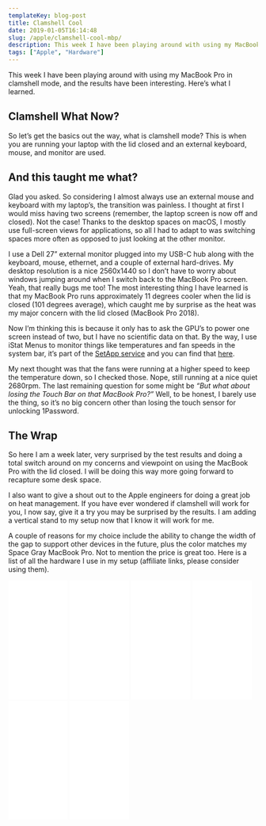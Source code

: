 ```yaml
---
templateKey: blog-post
title: Clamshell Cool
date: 2019-01-05T16:14:48
slug: /apple/clamshell-cool-mbp/
description: This week I have been playing around with using my MacBook Pro in clamshell mode, and the results have been interesting. Here’s what I learned and it was surprising.
tags: ["Apple", "Hardware"]
---
```


This week I have been playing around with using my MacBook Pro in clamshell mode, and the results have been interesting. Here’s what I learned.

## Clamshell What Now?

So let’s get the basics out the way, what is clamshell mode? This is when you are running your laptop with the lid closed and an external keyboard, mouse, and monitor are used.

## And this taught me what?

Glad you asked. So considering I almost always use an external mouse and keyboard with my laptop’s, the transition was painless. I thought at first I would miss having two screens (remember, the laptop screen is now off and closed). Not the case! Thanks to the desktop spaces on macOS, I mostly use full-screen views for applications, so all I had to adapt to was switching spaces more often as opposed to just looking at the other monitor.

I use a Dell 27” external monitor plugged into my USB-C hub along with the keyboard, mouse, ethernet, and a couple of external hard-drives. My desktop resolution is a nice 2560x1440 so I don’t have to worry about windows jumping around when I switch back to the MacBook Pro screen. Yeah, that really bugs me too! The most interesting thing I have learned is that my MacBook Pro runs approximately 11 degrees cooler when the lid is closed (101 degrees average), which caught me by surprise as the heat was my major concern with the lid closed (MacBook Pro 2018).

Now I’m thinking this is because it only has to ask the GPU’s to power one screen instead of two, but I have no scientific data on that. By the way, I use iStat Menus to monitor things like temperatures and fan speeds in the system bar, it’s part of the [SetApp service](https://pw.d.pr/7f31K6) and you can find that [here](https://pw.d.pr/7f31K6).

My next thought was that the fans were running at a higher speed to keep the temperature down, so I checked those. Nope, still running at a nice quiet 2680rpm. The last remaining question for some might be _“But what about losing the Touch Bar on that MacBook Pro?”_ Well, to be honest, I barely use the thing, so it’s no big concern other than losing the touch sensor for unlocking 1Password.

## The Wrap

So here I am a week later, very surprised by the test results and doing a total switch around on my concerns and viewpoint on using the MacBook Pro with the lid closed. I will be doing this way more going forward to recapture some desk space.

I also want to give a shout out to the Apple engineers for doing a great job on heat management. If you have ever wondered if clamshell will work for you, I now say, give it a try you may be surprised by the results. I am adding a vertical stand to my setup now that I know it will work for me.

A couple of reasons for my choice include the ability to change the width of the gap to support other devices in the future, plus the color matches my Space Gray MacBook Pro. Not to mention the price is great too. Here is a list of all the hardware I use in my setup (affiliate links, please consider using them).

<iframe style="width:120px;height:240px;" marginwidth="0" marginheight="0" scrolling="no" frameborder="0" src="//ws-na.amazon-adsystem.com/widgets/q?ServiceVersion=20070822&OneJS=1&Operation=GetAdHtml&MarketPlace=US&source=ac&ref=tf_til&ad_type=product_link&tracking_id=pwsite0c-20&marketplace=amazon&region=US&placement=B07FMLZCR5&asins=B07FMLZCR5&linkId=dd1c5e40311f357436f8a2091dc1fe51&show_border=false&link_opens_in_new_window=false&price_color=333333&title_color=0066c0&bg_color=ffffff"></iframe>

<iframe style="width:120px;height:240px;" marginwidth="0" marginheight="0" scrolling="no" frameborder="0" src="//ws-na.amazon-adsystem.com/widgets/q?ServiceVersion=20070822&OneJS=1&Operation=GetAdHtml&MarketPlace=US&source=ac&ref=tf_til&ad_type=product_link&tracking_id=pwsite0c-20&marketplace=amazon&region=US&placement=B016QO5YNG&asins=B016QO5YNG&linkId=bbdc7018d8edcdb215477090d375c603&show_border=false&link_opens_in_new_window=false&price_color=333333&title_color=0066c0&bg_color=ffffff"></iframe>

<iframe style="width:120px;height:240px;" marginwidth="0" marginheight="0" scrolling="no" frameborder="0" src="//ws-na.amazon-adsystem.com/widgets/q?ServiceVersion=20070822&OneJS=1&Operation=GetAdHtml&MarketPlace=US&source=ac&ref=tf_til&ad_type=product_link&tracking_id=pwsite0c-20&marketplace=amazon&region=US&placement=B071ZZTNBM&asins=B071ZZTNBM&linkId=dc63fb09469855862c8b49e8886ae343&show_border=false&link_opens_in_new_window=false&price_color=333333&title_color=0066c0&bg_color=ffffff"></iframe>

<iframe style="width:120px;height:240px;" marginwidth="0" marginheight="0" scrolling="no" frameborder="0" src="//ws-na.amazon-adsystem.com/widgets/q?ServiceVersion=20070822&OneJS=1&Operation=GetAdHtml&MarketPlace=US&source=ac&ref=qf_sp_asin_til&ad_type=product_link&tracking_id=pwsite0c-20&marketplace=amazon&region=US&placement=B01AX6J7P4&asins=B01AX6J7P4&linkId=c220a4f767a4f60c8b98a76f5f71b7f2&show_border=false&link_opens_in_new_window=false&price_color=333333&title_color=0066C0&bg_color=FFFFFF"></iframe>

<iframe style="width:120px;height:240px;" marginwidth="0" marginheight="0" scrolling="no" frameborder="0" src="//ws-na.amazon-adsystem.com/widgets/q?ServiceVersion=20070822&OneJS=1&Operation=GetAdHtml&MarketPlace=US&source=ac&ref=tf_til&ad_type=product_link&tracking_id=pwsite0c-20&marketplace=amazon&region=US&placement=B0149QBOF0&asins=B0149QBOF0&linkId=b49cef58f5ebab75a575792f0b9c5cec&show_border=false&link_opens_in_new_window=false&price_color=333333&title_color=0066c0&bg_color=ffffff"></iframe>

<iframe style="width:120px;height:240px;" marginwidth="0" marginheight="0" scrolling="no" frameborder="0" src="//ws-na.amazon-adsystem.com/widgets/q?ServiceVersion=20070822&OneJS=1&Operation=GetAdHtml&MarketPlace=US&source=ac&ref=tf_til&ad_type=product_link&tracking_id=pwsite0c-20&marketplace=amazon&region=US&placement=B00VU2OID2&asins=B00VU2OID2&linkId=f5ebe0de14f347def058862ad3837e22&show_border=false&link_opens_in_new_window=false&price_color=333333&title_color=0066c0&bg_color=ffffff"></iframe>
